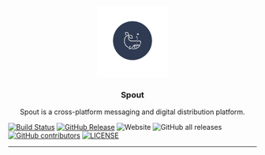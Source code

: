 <p align="center">
    <a href="https://spout.web.app/"><img width="144px" src="https://raw.githubusercontent.com/esogelola/Spout/master/assets/SPOUT.png"></a>
    <h3 align="center">Spout</h3>
    <p align="center">Spout is a cross-platform messaging and digital distribution platform.<p>
</p>

[![Build Status](https://travis-ci.com/esogelola/Spout.svg?branch=master)](https://travis-ci.com/esogelola/Spout)
[![GitHub Release](https://img.shields.io/github/release/esogelola/spout.svg?style=flat)]()
![Website](https://img.shields.io/website?url=https%3A%2F%2Fspout.web.app)
![GitHub all releases](https://img.shields.io/github/downloads/esogelola/spout/total)
[![GitHub contributors](https://img.shields.io/github/contributors/esogelola/Spout.svg?style=flat)](https://github.com/esogelola/Spout/graphs/contributors)
[![LICENSE](https://img.shields.io/github/license/esogelola/spout)](https://github.com/esogelola/spout/blob/master/LICENSE)

---
